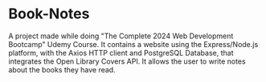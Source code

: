 # Book-Notes
A project made while doing "The Complete 2024 Web Development Bootcamp" Udemy Course. It contains a website using the Express/Node.js platform, with the Axios HTTP client and PostgreSQL Database, that integrates the Open Library Covers API. It allows the user to write notes about the books they have read.
